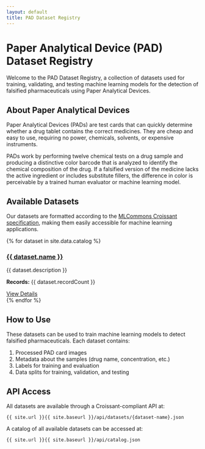 ```yaml
---
layout: default
title: PAD Dataset Registry
---
```


# Paper Analytical Device (PAD) Dataset Registry

Welcome to the PAD Dataset Registry, a collection of datasets used for training, validating, and testing machine learning models for the detection of falsified pharmaceuticals using Paper Analytical Devices.

## About Paper Analytical Devices

Paper Analytical Devices (PADs) are test cards that can quickly determine whether a drug tablet contains the correct medicines. They are cheap and easy to use, requiring no power, chemicals, solvents, or expensive instruments.

PADs work by performing twelve chemical tests on a drug sample and producing a distinctive color barcode that is analyzed to identify the chemical composition of the drug. If a falsified version of the medicine lacks the active ingredient or includes substitute fillers, the difference in color is perceivable by a trained human evaluator or machine learning model.

## Available Datasets

Our datasets are formatted according to the [MLCommons Croissant specification](http://mlcommons.org/croissant/), making them easily accessible for machine learning applications.

<div class="dataset-grid">
  {% for dataset in site.data.catalog %}
    <div class="dataset-card">
      <h3><a href="{{ site.baseurl }}/datasets/{{ dataset.name }}">{{ dataset.name }}</a></h3>
      <p>{{ dataset.description }}</p>
      <p><strong>Records:</strong> {{ dataset.recordCount }}</p>
      <a href="{{ site.baseurl }}/datasets/{{ dataset.name }}" class="button">View Details</a>
    </div>
  {% endfor %}
</div>

## How to Use

These datasets can be used to train machine learning models to detect falsified pharmaceuticals. Each dataset contains:

1. Processed PAD card images
2. Metadata about the samples (drug name, concentration, etc.)
3. Labels for training and evaluation
4. Data splits for training, validation, and testing

## API Access

All datasets are available through a Croissant-compliant API at:

`{{ site.url }}{{ site.baseurl }}/api/datasets/{dataset-name}.json`

A catalog of all available datasets can be accessed at:

`{{ site.url }}{{ site.baseurl }}/api/catalog.json`
